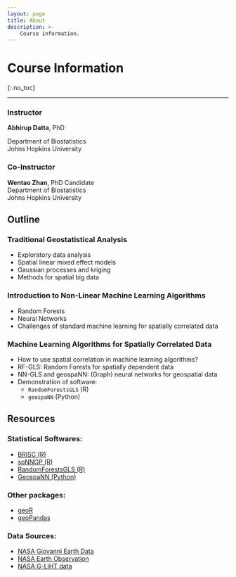 ```yaml
---
layout: page
title: About
description: >-
    Course information.
---
```


# Course Information
{:.no_toc}

---

### Instructor
**Abhirup Datta**, PhD

Department of Biostatistics  
Johns Hopkins University

### Co-Instructor
**Wentao Zhan**, PhD Candidate  
Department of Biostatistics  
Johns Hopkins University

## Outline

### Traditional Geostatistical Analysis
- Exploratory data analysis
- Spatial linear mixed effect models
- Gaussian processes and kriging
- Methods for spatial big data

### Introduction to Non-Linear Machine Learning Algorithms
- Random Forests
- Neural Networks
- Challenges of standard machine learning for spatially correlated data

### Machine Learning Algorithms for Spatially Correlated Data
- How to use spatial correlation in machine learning algorithms?
- RF-GLS: Random Forests for spatially dependent data
- NN-GLS and geospaNN: (Graph) neural networks for geospatial data
- Demonstration of software:
  - `RandomForestsGLS` (R)
  - `geospaNN` (Python)


## Resources

### Statistical Softwares:
- [BRISC (R)](https://cran.r-project.org/web/packages/BRISC/index.html)
- [spNNGP (R)](https://cran.r-project.org/web/packages/spNNGP/index.html)
- [RandomForestsGLS (R)](https://cran.r-project.org/web/packages/RandomForestsGLS/index.html)
- [GeospaNN (Python)](https://wentaozhan1998.github.io/geospaNN-doc/) 

### Other packages:
- [geoR](https://cran.r-project.org/web/packages/geoR/index.html)
- [geoPandas](https://geopandas.org/en/stable/)

### Data Sources:
- [NASA Giovanni Earth Data](https://giovanni.gsfc.nasa.gov/giovanni/)
- [NASA Earth Observation](https://neo.gsfc.nasa.gov/.)
- [NASA G-LiHT data](https://gliht.gsfc.nasa.gov)






